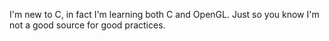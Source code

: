 I'm new to C, in fact I'm learning both C and OpenGL. Just so you know I'm not a good source for good practices.
